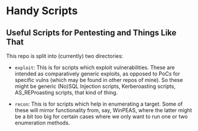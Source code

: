 # Handy Scripts #

## Useful Scripts for Pentesting and Things Like That ##

This repo is split into (currently) two directories:

- `exploit`: This is for scripts which exploit vulnerabilities. These are intended as comparatively generic exploits, as opposed to PoCs for specific vulns (which may be found in other repos of mine). So these might be generic (No)SQL Injection scripts, Kerberoasting scripts, AS_REProasting scripts, that kind of thing.

- `recon`: This is for scripts which help in enumerating a target. Some of these will mirror functionality from, say, WinPEAS, where the latter might be a bit too big for certain cases where we only want to run one or two enumeration methods. 
